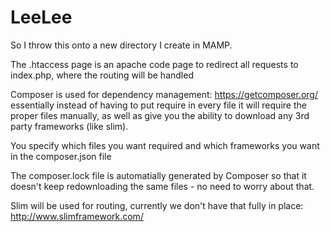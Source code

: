 # LeeLee

So I throw this onto a new directory I create in MAMP.

The .htaccess page is an apache code page to redirect all requests to index.php, where the routing will be handled

Composer is used for dependency management: https://getcomposer.org/
essentially instead of having to put require in every file it will require the proper files manually, as well as give you the ability to download any 3rd party frameworks (like slim).

You specify which files you want required and which frameworks you want in the composer.json file

The composer.lock file is automatially generated by Composer so that it doesn't keep redownloading the same files - no need to worry about that.


Slim will be used for routing, currently we don't have that fully in place: http://www.slimframework.com/
